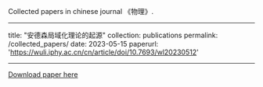 Collected papers in chinese journal 《物理》.

---

  title: "安德森局域化理论的起源"
  collection: publications
  permalink: /collected_papers/
  date: 2023-05-15
  paperurl: 'https://wuli.iphy.ac.cn/cn/article/doi/10.7693/wl20230512'
  
---


[Download paper here](http://academicpages.github.io/files/paper1.pdf)

